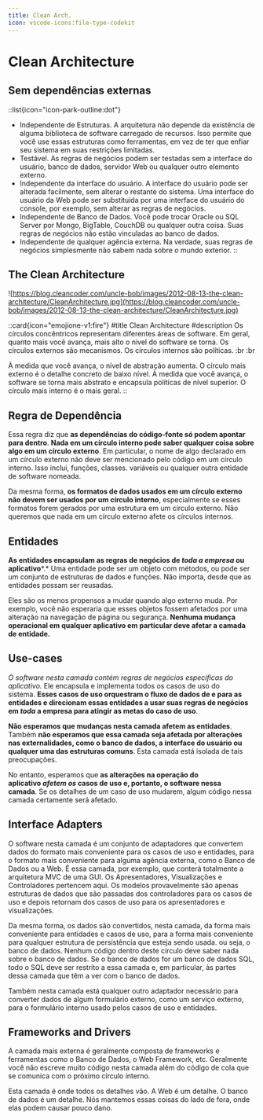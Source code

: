 ```yaml
---
title: Clean Arch.
icon: vscode-icons:file-type-codekit
---
```


# Clean Architecture

## Sem dependências externas

::list{icon="icon-park-outline:dot"}
- Independente de Estruturas. A arquitetura não depende da existência de alguma biblioteca de software carregado de recursos. Isso permite que você use essas estruturas como ferramentas, em vez de ter que enfiar seu sistema em suas restrições limitadas.
- Testável. As regras de negócios podem ser testadas sem a interface do usuário, banco de dados, servidor Web ou qualquer outro elemento externo.
- Independente da interface do usuário. A interface do usuário pode ser alterada facilmente, sem alterar o restante do sistema. Uma interface do usuário da Web pode ser substituída por uma interface do usuário do console, por exemplo, sem alterar as regras de negócios.
- Independente de Banco de Dados. Você pode trocar Oracle ou SQL Server por Mongo, BigTable, CouchDB ou qualquer outra coisa. Suas regras de negócios não estão vinculadas ao banco de dados.
- Independente de qualquer agência externa. Na verdade, suas regras de negócios simplesmente não sabem nada sobre o mundo exterior.
::

## The Clean Architecture

![https://blog.cleancoder.com/uncle-bob/images/2012-08-13-the-clean-architecture/CleanArchitecture.jpg](https://blog.cleancoder.com/uncle-bob/images/2012-08-13-the-clean-architecture/CleanArchitecture.jpg)


::card{icon="emojione-v1:fire"}
#title
Clean Architecture
#description
Os círculos concêntricos representam diferentes áreas de software. Em geral, quanto mais você avança, mais alto o nível do software se torna. Os círculos externos são mecanismos. Os círculos internos são políticas. :br :br

À medida que você avança, o nível de abstração aumenta. O círculo mais externo é o detalhe concreto de baixo nível. À medida que você avança, o software se torna mais abstrato e encapsula políticas de nível superior. O círculo mais interno é o mais geral.
::

## Regra de Dependência

Essa regra diz que **as dependências do código-fonte só podem apontar para dentro**. **Nada em um círculo interno pode saber qualquer coisa sobre algo em um círculo externo**. Em particular, o nome de algo declarado em um círculo externo não deve ser mencionado pelo código em um círculo interno. Isso inclui, funções, classes. variáveis ou qualquer outra entidade de software nomeada.

Da mesma forma, **os formatos de dados usados em um círculo externo não devem ser usados por um círculo interno**, especialmente se esses formatos forem gerados por uma estrutura em um círculo externo. Não queremos que nada em um círculo externo afete os círculos internos.


## Entidades

**As entidades encapsulam as regras de negócios de *toda a empresa* ou aplicativo***.* Uma entidade pode ser um objeto com métodos, ou pode ser um conjunto de estruturas de dados e funções. Não importa, desde que as entidades possam ser reusadas.

Eles são os menos propensos a mudar quando algo externo muda. Por exemplo, você não esperaria que esses objetos fossem afetados por uma alteração na navegação de página ou segurança. **Nenhuma mudança operacional em qualquer aplicativo em particular deve afetar a camada de entidade.**


## Use-cases

**O software nesta camada contém regras de negócios *específicas do aplicativo**.* Ele encapsula e implementa todos os casos de uso do sistema. **Esses casos de uso orquestram o fluxo de dados de e para as entidades e direcionam essas entidades a usar suas regras de negócios em *toda* a empresa para atingir as metas do caso de uso**.

**Não esperamos que mudanças nesta camada afetem as entidades**. Também **não esperamos que essa camada seja afetada por alterações nas externalidades, como o banco de dados, a interface do usuário ou qualquer uma das estruturas comuns**. Esta camada está isolada de tais preocupações.

No entanto, esperamos que **as alterações na operação do aplicativo *afetem os* casos de uso e, portanto, o software nessa camada**. Se os detalhes de um caso de uso mudarem, algum código nessa camada certamente será afetado.


## Interface Adapters

O software nesta camada é um conjunto de adaptadores que convertem dados do formato mais conveniente para os casos de uso e entidades, para o formato mais conveniente para alguma agência externa, como o Banco de Dados ou a Web. É essa camada, por exemplo, que conterá totalmente a arquitetura MVC de uma GUI. Os Apresentadores, Visualizações e Controladores pertencem aqui. Os modelos provavelmente são apenas estruturas de dados que são passadas dos controladores para os casos de uso e depois retornam dos casos de uso para os apresentadores e visualizações.

Da mesma forma, os dados são convertidos, nesta camada, da forma mais conveniente para entidades e casos de uso, para a forma mais conveniente para qualquer estrutura de persistência que esteja sendo usada. ou seja, o banco de dados. Nenhum código dentro deste círculo deve saber nada sobre o banco de dados. Se o banco de dados for um banco de dados SQL, todo o SQL deve ser restrito a essa camada e, em particular, às partes dessa camada que têm a ver com o banco de dados.

Também nesta camada está qualquer outro adaptador necessário para converter dados de algum formulário externo, como um serviço externo, para o formulário interno usado pelos casos de uso e entidades.

## Frameworks and Drivers

A camada mais externa é geralmente composta de frameworks e ferramentas como o Banco de Dados, o Web Framework, etc. Geralmente você não escreve muito código nesta camada além do código de cola que se comunica com o próximo círculo interno.

Esta camada é onde todos os detalhes vão. A Web é um detalhe. O banco de dados é um detalhe. Nós mantemos essas coisas do lado de fora, onde elas podem causar pouco dano.